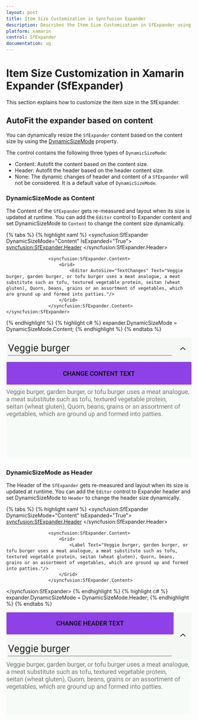 ```yaml
---
layout: post
title: Item Size Customization in Syncfusion Expander
description: Describes the Item Size Customization in SfExpander using ItemSize property and DynamicSizeMode property.
platform: xamarin
control: SfExpander
documentation: ug
---
```


# Item Size Customization in Xamarin Expander (SfExpander)

This section explains how to customize the item size in the SfExpander.

## AutoFit the expander based on content

You can dynamically resize the `SfExpander` content based on the content size by using the [DynamicSizeMode](https://help.syncfusion.com/cr/cref_files/xamarin/Syncfusion.Expander.XForms~Syncfusion.XForms.Expander.DynamicSizeMode.html) property.

The control contains the following three types of `DynamicSizeMode`:

 * Content: Autofit the content based on the content size.
 * Header: Autofit the header based on the header content size.
 * None: The dynamic changes of header and content of a `SfExpander` will not be considered. It is a default value of `DynamicSizeMode`.
 
### DynamicSizeMode as Content
 
The Content of the `SfExpander` gets re-measured and layout when its size is updated at runtime. You can add the `Editor` control to Expander content and set DynamicSizeMode to `Content` to change the content size dynamically.

{% tabs %}
{% highlight xaml %}
  <syncfusion:SfExpander DynamicSizeMode="Content" IsExpanded="True">
                    <syncfusion:SfExpander.Header>
                        <Grid HeightRequest="50">
                            <Label Text="Veggie burger" VerticalTextAlignment="Center"/>
                        </Grid>
                    </syncfusion:SfExpander.Header>

                    <syncfusion:SfExpander.Content>
                        <Grid>
                            <Editor AutoSize="TextChanges" Text="Veggie burger, garden burger, or tofu burger uses a meat analogue, a meat substitute such as tofu, textured vegetable protein, seitan (wheat gluten), Quorn, beans, grains or an assortment of vegetables, which are ground up and formed into patties."/>
                        </Grid>
                    </syncfusion:SfExpander.Content>
    </syncfusion:SfExpander>      
{% endhighlight %}
{% highlight c# %}
     expander.DynamicSizeMode = DynamicSizeMode.Content;
{% endhighlight %}
{% endtabs %}

![Xamarin Forms Expander DynamicSizeMode as Content](expander_images/Dynamic_size_content.gif)

### DynamicSizeMode as Header

The Header of the `SfExpander` gets re-measured and layout when its size is updated at runtime. You can add the `Editor` control to Expander header and set DynamicSizeMode to `Header` to change the header size dynamically.

{% tabs %}
{% highlight xaml %}
<syncfusion:SfExpander DynamicSizeMode="Content" IsExpanded="True">
                    <syncfusion:SfExpander.Header>
                        <Grid>
                            <Editor Text="Veggie burger" AutoSize="TextChanges" FontSize="Large"/>
                        </Grid>
                    </syncfusion:SfExpander.Header>

                    <syncfusion:SfExpander.Content>
                        <Grid>
                            <Label Text="Veggie burger, garden burger, or tofu burger uses a meat analogue, a meat substitute such as tofu, textured vegetable protein, seitan (wheat gluten), Quorn, beans, grains or an assortment of vegetables, which are ground up and formed into patties."/>
                        </Grid>
                    </syncfusion:SfExpander.Content>
</syncfusion:SfExpander> 
{% endhighlight %}
{% highlight c# %}
     expander.DynamicSizeMode = DynamicSizeMode.Header;
{% endhighlight %}
{% endtabs %}	

![Xamarin Forms Expander DynamicSizeMode as Header](expander_images/Dynamic_size_Header.gif)
